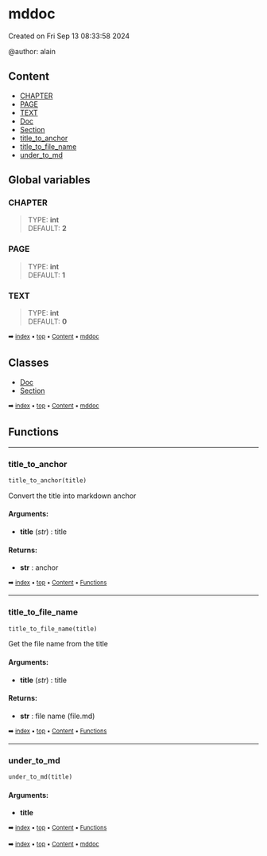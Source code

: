 # mddoc

Created on Fri Sep 13 08:33:58 2024

@author: alain


## Content

- [CHAPTER](mddoc---mddoc.md#chapter)
- [PAGE](mddoc---mddoc.md#page)
- [TEXT](mddoc---mddoc.md#text)
- [Doc](mddoc-doc.md#doc)
- [Section](mddoc-section.md#section)
- [title_to_anchor](mddoc---mddoc.md#title_to_anchor)
- [title_to_file_name](mddoc---mddoc.md#title_to_file_name)
- [under_to_md](mddoc---mddoc.md#under_to_md)



## Global variables

### CHAPTER

> TYPE: **int**<br> DEFAULT: **2**



### PAGE

> TYPE: **int**<br> DEFAULT: **1**



### TEXT

> TYPE: **int**<br> DEFAULT: **0**



<sub>:arrow_right: [index](index.md) :black_small_square: [top](#mddoc) :black_small_square: [Content](#content) :black_small_square: [mddoc](#mddoc)</sub>



## Classes


- [Doc](mddoc-doc.md#doc)
- [Section](mddoc-section.md#section)



<sub>:arrow_right: [index](index.md) :black_small_square: [top](#mddoc) :black_small_square: [Content](#content) :black_small_square: [mddoc](#mddoc)</sub>



## Functions

----------
### title_to_anchor



``` python
title_to_anchor(title)
```

Convert the title into markdown anchor


#### Arguments:
- **title** (_str_) : title



#### Returns:
- **str** : anchor



<sub>:arrow_right: [index](index.md) :black_small_square: [top](#mddoc) :black_small_square: [Content](#content) :black_small_square: [Functions](#functions)</sub>



----------
### title_to_file_name



``` python
title_to_file_name(title)
```

Get the file name from the title


#### Arguments:
- **title** (_str_) : title



#### Returns:
- **str** : file name (file.md)



<sub>:arrow_right: [index](index.md) :black_small_square: [top](#mddoc) :black_small_square: [Content](#content) :black_small_square: [Functions](#functions)</sub>



----------
### under_to_md



``` python
under_to_md(title)
```




#### Arguments:
- **title**



<sub>:arrow_right: [index](index.md) :black_small_square: [top](#mddoc) :black_small_square: [Content](#content) :black_small_square: [Functions](#functions)</sub>



<sub>:arrow_right: [index](index.md) :black_small_square: [top](#mddoc) :black_small_square: [Content](#content) :black_small_square: [mddoc](#mddoc)</sub>

